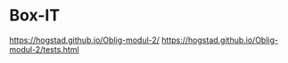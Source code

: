 # Box-IT
https://hogstad.github.io/Oblig-modul-2/
https://hogstad.github.io/Oblig-modul-2/tests.html
